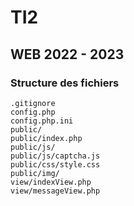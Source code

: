 # TI2

## WEB 2022 - 2023


### Structure des fichiers

    .gitignore
    config.php
    config.php.ini
    public/
    public/index.php
    public/js/
    public/js/captcha.js
    public/css/style.css
    public/img/
    view/indexView.php
    view/messageView.php
